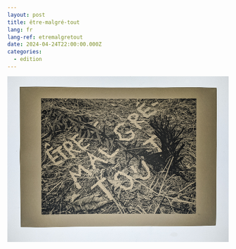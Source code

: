 ```yaml
---
layout: post
title: être-malgré-tout
lang: fr
lang-ref: etremalgretout
date: 2024-04-24T22:00:00.000Z
categories:
  - edition
---
```


![](</imgs/PXL_20250227_144513581.NIGHT-1 UP.jpg>)
